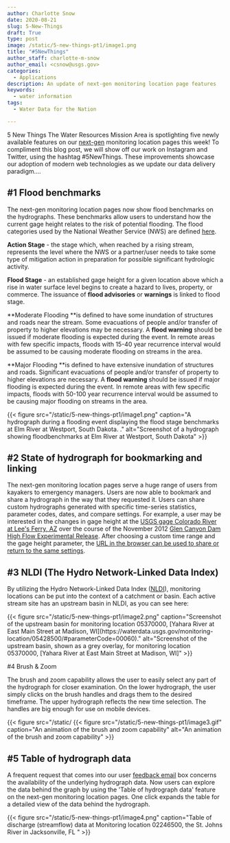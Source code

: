 ```yaml
---
author: Charlotte Snow
date: 2020-08-21
slug: 5-New-Things
draft: True
type: post
image: /static/5-new-things-pt1/image1.png
title: "#5NewThings"
author_staff: charlotte-m-snow
author_email: <csnow@usgs.gov>
categories:
  - Applications
description: An update of next-gen monitoring location page features
keywords:
  - water information
tags:
  - Water Data for the Nation 

---
```

5 New Things
The Water Resources Mission Area is spotlighting five newly available features on our [next-gen](https://waterdata.usgs.gov/blog/wdfn-tng/) monitoring location pages this week! To compliment this blog post, we will show off our work on Instagram and Twitter, using the hashtag
\#5NewThings. These improvements showcase our adoption of modern web technologies as we update our data delivery paradigm....

\#1 Flood benchmarks 
--------------------

The next-gen monitoring location pages now show flood benchmarks on the
hydrographs. These benchmarks allow users to understand how the current
gage height relates to the risk of potential flooding. The flood
categories used by the National Weather Service (NWS) are defined
[here](https://www.weather.gov/aprfc/terminology).

**Action Stage** - the stage which, when reached by a rising stream,
represents the level where the NWS or a partner/user needs to take some
type of mitigation action in preparation for possible significant
hydrologic activity.

**Flood Stage** - an established gage height for a given location above
which a rise in water surface level begins to create a hazard to lives,
property, or commerce. The issuance of **flood advisories** or
**warnings** is linked to flood stage.

**Moderate Flooding **is defined to have some inundation of structures
and roads near the stream. Some evacuations of people and/or transfer of
property to higher elevations may be necessary. A **flood
warning** should be issued if moderate flooding is expected during the
event. In remote areas with few specific impacts, floods with 15-40 year
recurrence interval would be assumed to be causing moderate flooding on
streams in the area.

**Major Flooding **is defined to have extensive inundation of structures
and roads. Significant evacuations of people and/or transfer of property
to higher elevations are necessary. A **flood warning** should be issued
if major flooding is expected during the event. In remote areas with few
specific impacts, floods with 50-100 year recurrence interval would be
assumed to be causing major flooding on streams in the area.

<div class="grid-row">
    <div class="grid-col-14 grid-offset-0">
    {{< figure src="/static/5-new-things-pt1/image1.png" caption="A hydrograph during a flooding event displaying the flood stage
benchmarks at Elm River at Westport, South Dakota.
<https://waterdata.usgs.gov/monitoring-location/06471500/?agency_cd=USGS#parameterCode=00065&startDT=2020-07-10&endDT=2020-08-05>." alt="Screenshot of a hydrograph showing floodbenchmarks at Elm River at Westport, South Dakota" >}}
    </div>
</div>


\#2 State of hydrograph for bookmarking and linking
---------------------------------------------------

The next-gen monitoring location pages serve a huge range of users from
kayakers to emergency managers. Users are now able to bookmark and share
a hydrograph in the way that they requested it. Users can share custom
hydrographs generated with specific time-series statistics, parameter
codes, dates, and compare settings. For example, a user may be
interested in the changes in gage height at the [USGS gage Colorado
River at Lee\'s Ferry,
AZ](https://waterdata.usgs.gov/monitoring-location/09380000/) over the
course of the November 2012 [Glen Canyon Dam High Flow Experimental
Release](https://www.usbr.gov/uc/rm/gcdHFE/index.html). After choosing a
custom time range and the gage height parameter, the [URL in the browser
can be used to share or return to the same
settings](https://waterdata.usgs.gov/monitoring-location/09380000/#parameterCode=00065&startDT=2012-11-01&endDT=2012-12-01).

\#3 NLDI (The Hydro Network-Linked Data Index)
----------------------------------------------

By utilizing the Hydro Network-Linked Data Index
([NLDI](https://waterdata.usgs.gov/blog/nldi-intro/)), monitoring
locations can be put into the context of a catchment or basin. Each
active stream site has an upstream basin in NLDI, as you can see here:

<div class="grid-row">
    <div class="grid-col-14 grid-offset-0">
    {{< figure src="/static/5-new-things-pt1/image2.png" caption="Screenshot of the upstream basin for monitoring location
05370000, [Yahara River at East Main Street at Madison, WI](https://waterdata.usgs.gov/monitoring-location/05428500/#parameterCode=00060)." alt="Screenshot of the upstream basin, shown as a grey overlay, for monitoring location
05370000, [Yahara River at East Main Street at Madison, WI]" >}}
    </div>
</div>


\#4 Brush & Zoom

The brush and zoom capability allows the user to easily select any part
of the hydrograph for closer examination. On the lower hydrograph, the
user simply clicks on the brush handles and drags them to the desired
timeframe. The upper hydrograph reflects the new time selection. The
handles are big enough for use on mobile devices.

<div class="grid-row">
    <div class="grid-col-14 grid-offset-0">
    {{< figure src="/static/    {{< figure src="/static/5-new-things-pt1/image3.gif" caption="An animation of the brush and zoom capability"
 alt="An animation of the brush and zoom capability" >}}
    </div>
</div>


\#5 Table of hydrograph data 
----------------------------

A frequent request that comes into our user [feedback
email](mailto:WDFN@usgs.gov) box concerns the availability of the
underlying hydrograph data. Now users can explore the data behind
the graph by using the 'Table of hydrograph data' feature on
the next-gen monitoring location pages. One click expands the table for
a detailed view of the data behind the hydrograph. 

<div class="grid-row">
    <div class="grid-col-14 grid-offset-0">
    {{< figure src="/static/5-new-things-pt1/image4.png" caption="Table of discharge (streamflow) data at Monitoring location 02246500,
the St. Johns River in Jacksonville, FL <https://waterdata.usgs.gov/monitoring-location/02246500/?agency_cd=USGS#parameterCode=00060>" >}}
    </div>
</div>




